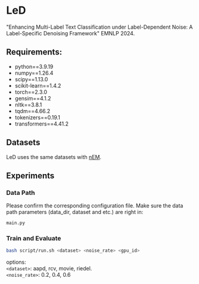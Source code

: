 # LeD

 "Enhancing Multi-Label Text Classification under Label-Dependent Noise: A Label-Specific Denoising Framework" EMNLP 2024. 

## Requirements: 
* python==3.9.19 
* numpy==1.26.4   
* scipy==1.13.0  
* scikit-learn==1.4.2
* torch==2.3.0
* gensim==4.1.2
* nltk==3.8.1
* tqdm==4.66.2
* tokenizers==0.19.1 
* transformers==4.41.2


## Datasets
LeD uses the same datasets with [nEM](https://ieeexplore.ieee.org/document/9975199).

## Experiments

### Data Path
Please confirm the corresponding configuration file. Make sure the data path parameters (data_dir, dataset and etc.) are right in:   
```bash
main.py
```

### Train and Evaluate
```bash
bash script/run.sh <dataset> <noise_rate> <gpu_id> 
```
options:  
`<dataset>`: aapd, rcv, movie, riedel.  
`<noise_rate>`: 0.2, 0.4, 0.6

